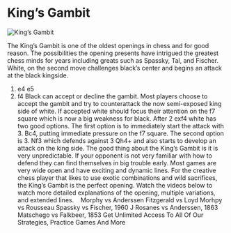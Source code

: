 # King’s Gambit

![King’s Gambit](https://www.thechesswebsite.com/wp-content/uploads/2012/07/KingsGambit.jpg)


The King’s Gambit is one of the oldest openings in chess and for good reason. The possibilities the opening presents have intrigued the greatest chess minds for years including greats such as Spassky, Tal, and Fischer. White, on the second move challenges black’s center and begins an attack at the black kingside.
1. e4 e5
2. f4
Black can accept or decline the gambit. Most players choose to accept the gambit and try to counterattack the now semi-exposed king side of white. If accepted white should focus their attention on the f7 square which is now a big weakness for black. After 2 exf4 white has two good options. The first option is to immediately start the attack with 3. Bc4, putting immediate pressure on the f7 square. The second option is 3. Nf3 which defends against 3 Qh4+ and also starts to develop an attack on the king side.
The good thing about the King’s Gambit is it is very unpredictable. If your opponent is not very familiar with how to defend they can find themselves in big trouble early. Most games are very wide open and have exciting and dynamic lines. For the creative chess player that likes to use exotic combinations and wild sacrifices, the King’s Gambit is the perfect opening.
Watch the videos below to watch more detailed explanations of the opening, multiple variations, and extended lines.
  
Morphy vs Anderssen
Fitzgerald vs Loyd
Morhpy vs Rousseau
Spassky vs Fischer, 1960
J Rosanes vs Anderssen, 1863
Matschego vs Falkbeer, 1853
Get Unlimited Access To All Of Our Strategies, Practice Games And More